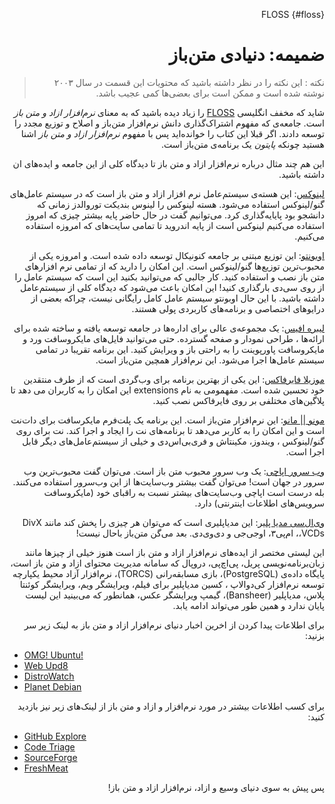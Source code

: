 <div dir=rtl>

FLOSS {#floss}

# ضمیمه: دنیادی متن‌باز

> نکته : این نکته را در نظر داشته باشید که محتویات این قسمت در سال ۲۰۰۳ نوشته شده است و ممکن است برای بعضی‌ها کمی عجیب باشد.

شاید که مخفف انگلیسی [FLOSS](http://en.wikipedia.org/wiki/FLOSS) را زیاد دیده باشید که به معنای *نرم‌افزار ازاد و متن باز* است. جامعه‌ی که مفهوم اشتراک‌گذاری دانش نرم‌افزار متن‌باز و اصلاح و توزیع مجدد را توسعه دادند. اگر قبلا این کتاب را خوانده‌اید پس با مفهوم *نرم‌افزار ازاد و متن باز* اشنا هستید چونکه *پایتون* یک برنامه‌ی متن‌باز است.

این هم چند مثال درباره نرم‌افزار ازاد و متن باز تا دیدگاه کلی از این جامعه و ایده‌های ان داشته باشید.


[لینوکس](http://www.kernel.org): این هسته‌ی سیستم‌عامل نرم افزار ازاد و متن باز است که در سیستم عامل‌های گنو/لینوکس استفاده می‌شود. هسته لینوکس را لینوس بندیکت توروالدز زمانی که دانشجو بود پایایه‌گذاری کرد. می‌توانیم گفت در حال حاضر پایه بیشتر چیزی که امروز استفاده می‌کنیم لینوکس است از پایه اندروید تا تمامی سایت‌های که امروزه استفاده می‌کنیم.

[اوبونتو](http://www.ubuntu.com): این توزیع مبتنی بر جامعه کنونیکال توسعه داده شده است. و امروزه یکی از محبوب‌ترین توزیع‌ها گنو/لینوکس است. این امکان را دارید که از تمامی نرم افزارهای متن باز نصب و استفاده کنید. کار جالبی که می‌توانید بکنید این است که سیستم عامل را از روی سی‌دی بارگذاری کنید! این امکان باعث می‌شود که دیدگاه کلی از سیستم‌عامل داشته باشید. با این حال اوبونتو سیستم عامل کامل رایگانی نیست، چراکه بعضی از درایوهای اختصاصی و برنامه‌های کاربردی پولی هستند.


[لیبره افیس](http://www.libreoffice.org/): یک مجموعه‌ی عالی برای اداره‌ها در جامعه توسعه یافته و ساخته شده برای ارائه‌ها ، طراحی نمودار و صفحه گسترده. حتی می‌توانید فایل‌های مایکروسافت ورد و مایکروسافت پاورپوینت را به راحتی باز و ویرایش کنید. این برنامه تقریبا در تمامی سیستم عامل‌ها اجرا می‌شود. این نرم‌افزار همچین متن‌باز است.

[موزیلا فایرفاکس](http://www.mozilla.org/products/firefox): این یکی از بهترین برنامه برای وب‌گردی است که از طرف منتقدین خود تحسین شده است. مفهمومی به نام extensions این امکان را به کاربران می دهد تا پلاگین‌های مختلفی بر روی فایرفاکس نصب کنید.


[مونو || مانو](http://www.mono-project.com): این نرم‌افزار متن‌باز است. این برنامه یک پلت‌فرم مایکرسافت برای دات‌نت است و این امکان را به کاربر می‌دهد تا برنامه‌های نت را ایجاد و اجرا کند. نت برای روی گنو/لینوکس ، ویندوز، مکینتاش و فری‌بی‌اس‌دی و خیلی از سیستم‌عامل‌های دیگر قابل اجرا است.

[وب سرور اپاچی](http://httpd.apache.org): یک وب‌ سرور محبوب متن باز است. می‌توان گفت محبوب‌ترین وب‌ سرور در جهان است! می‌توان گفت بیشتر وب‌سایت‌ها از این وب‌سرور استفاده می‌کنند. بله درست است اپاچی وب‌سایت‌های بیشتر نسبت به راقبای خود (مایکروسافت سرویس‌های اطلاعات اینترنتی) دارد.


[وی‌ال‌سی مدیا پلیر](http://www.videolan.org/vlc/): این مدیاپلیری است که می‌توان هر چیزی را پخش کند مانند DivX ،VCDs،  ام‌پی۳،  اوجی‌جی و دی‌وی‌دی. بعد می‌گن متن‌باز باحال نیست!

این لیستی مختصر از ایده‌های نرم‌افزار ازاد و متن‌ باز است هنوز خیلی از چیزها مانند زبان‌برنامه‌نویسی پریل، پی‌اچ‌پی، دروپال که سامانه مدیریت محتوای ازاد و متن باز است، پایگاه داده‌ی (PostgreSQL)، بازی مسابقه‌رانی (TORCS)، نرم‌افزار آزاد محیط یکپارچه توسعه نرم‌افزار کی‌دوالاپ ، کسین مدیاپلیر برای فیلم، ویرایشگر ویم، ویرایشگر کوئنتا پلاس، مدیاپلیر (Bansheer)، گیمپ ویرایشگر عکس، همانطور که می‌بینید این لیست پایان ندارد و همین طور می‌تواند ادامه یابد.

برای اطلاعات پیدا کردن از اخرین اخبار دنیای نرم‌افزار ازاد و متن باز به لینک زیر سر بزنید:

<div dir=ltr>

- [OMG! Ubuntu!](http://www.omgubuntu.co.uk/)
- [Web Upd8](http://www.webupd8.org/)
- [DistroWatch](http://www.distrowatch.com)
- [Planet Debian](http://planet.debian.org/)

<div dir=rtl>

برای کسب اطلاعات بیشتر در مورد نرم‌افزار و ازاد و متن باز از لینک‌های زیر نیز بازدید کنید:

<div dir=ltr>

- [GitHub Explore](http://github.com/explore)
- [Code Triage](http://www.codetriage.com/)
- [SourceForge](http://www.sourceforge.net)
- [FreshMeat](http://www.freshmeat.net)

<div dir=rtl>

پس پیش به سوی دنیای وسیع و ازاد، نرم‌افزار ازاد و متن باز!
